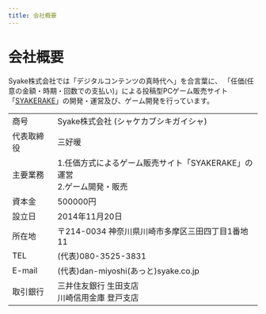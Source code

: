 ```yaml
---
title: 会社概要
---
```


# 会社概要

Syake株式会社では「デジタルコンテンツの真時代へ」を合言葉に、
「任価(任意の金額・時期・回数での支払い)」による投稿型PCゲーム販売サイト
「[SYAKERAKE](http://www.syakerake.jp)」の開発・運営及び、ゲーム開発を行っています。

|||
|:--|:--|
| 商号       | Syake株式会社 (シャケカブシキガイシャ)
| 代表取締役 | 三好暖
| 主要業務   | 1.任価方式によるゲーム販売サイト「SYAKERAKE」の運営<br />2.ゲーム開発・販売
| 資本金     | 500000円
| 設立日     | 2014年11月20日
| 所在地     | 〒214-0034 神奈川県川崎市多摩区三田四丁目1番地11
| TEL        | (代表)080-3525-3831
| E-mail     | (代表)dan-miyoshi(あっと)syake.co.jp
| 取引銀行   | 三井住友銀行 生田支店<br />川崎信用金庫 登戸支店


